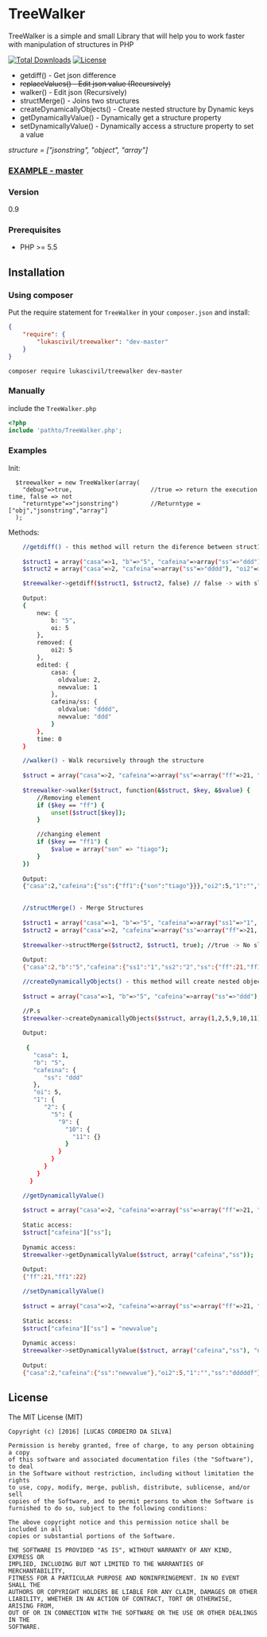 # TreeWalker

TreeWalker is a simple and small Library that will help you to work faster with manipulation of structures in PHP

[![Total Downloads](https://poser.pugx.org/lukascivil/treewalker/downloads)](https://packagist.org/packages/lukascivil/treewalker)
[![License](https://poser.pugx.org/lukascivil/treewalker/license.svg)](https://packagist.org/packages/lukascivil/treewalker)

  - getdiff() - Get json difference
  - ~~replaceValues() - Edit json value (Recursively)~~
  - walker() - Edit json (Recursively)
  - structMerge() - Joins two structures
  - createDynamicallyObjects() - Create nested structure by Dynamic keys
  - getDynamicallyValue() - Dynamically get a structure property
  - setDynamicallyValue() - Dynamically access a structure property to set a value
  
*structure = ["jsonstring", "object", "array"]*

### [EXAMPLE - master](http://treewalker.lukascivil.com.br/)

### Version
0.9

### Prerequisites
* PHP >= 5.5

## Installation

### Using composer

Put the require statement for `TreeWalker` in your `composer.json` and install:

```json
{
    "require": {
        "lukascivil/treewalker": "dev-master"
    }
}
```
```
composer require lukascivil/treewalker dev-master
```

### Manually

include the `TreeWalker.php`

```php
<?php
include 'pathto/TreeWalker.php';
```

### Examples

Init:

      $treewalker = new TreeWalker(array(
        "debug"=>true,                      //true => return the execution time, false => not
        "returntype"=>"jsonstring")         //Returntype = ["obj","jsonstring","array"]
      );

Methods:
```sh
    //getdiff() - this method will return the diference between struct1 and struct2
    
    $struct1 = array("casa"=>1, "b"=>"5", "cafeina"=>array("ss"=>"ddd"), "oi"=>5);
    $struct2 = array("casa"=>2, "cafeina"=>array("ss"=>"dddd"), "oi2"=>5);

    $treewalker->getdiff($struct1, $struct2, false) // false -> with slashs
  
    Output:
    {
        new: {
            b: "5",
            oi: 5
        },
        removed: {
            oi2: 5
        },
        edited: {
            casa: {
              oldvalue: 2,
              newvalue: 1
            },
            cafeina/ss: {
              oldvalue: "dddd",
              newvalue: "ddd"
            }
        },
        time: 0
    }

```
```sh
    //walker() - Walk recursively through the structure
    
    $struct = array("casa"=>2, "cafeina"=>array("ss"=>array("ff"=>21, "ff1"=>22)), "oi2"=>5, "1"=>"", "ss"=>"dddddf");
    
    $treewalker->walker($struct, function(&$struct, $key, &$value) {
        //Removing element
        if ($key == "ff") {
            unset($struct[$key]);
        }

        //changing element
        if ($key == "ff1") {
            $value = array("son" => "tiago");
        }
    })
    
    Output:
    {"casa":2,"cafeina":{"ss":{"ff1":{"son":"tiago"}}},"oi2":5,"1":"","ss":"dddddf","time":"0 miliseconds"}
   
```
```sh
    //structMerge() - Merge Structures
    
    $struct1 = array("casa"=>1, "b"=>"5", "cafeina"=>array("ss1"=>"1", "ss2"=>"2"), "oi"=>5, "1" => "255");
    $struct2 = array("casa"=>2, "cafeina"=>array("ss"=>array("ff"=>21, "ff1"=>22)), "oi2"=>5, "1"=>"", "ss"=>"dddddf");
    
    $treewalker->structMerge($struct2, $struct1, true); //true -> No slashs
    
    Output:
    {"casa":2,"b":"5","cafeina":{"ss1":"1","ss2":"2","ss":{"ff":21,"ff1":22}},"oi":5,"0":"255","oi2":5,"1":"","ss":"dddddf","time":"0 miliseconds"}
```
   
```sh
    //createDynamicallyObjects() - this method will create nested objects with with dynamic keys
    
    $struct = array("casa"=>1, "b"=>"5", "cafeina"=>array("ss"=>"ddd"), "oi"=>5, "1" => "255");

    //P.s
    $treewalker->createDynamicallyObjects($struct, array(1,2,5,9,10,11));
    
    Output:
    
     {
       "casa": 1,
       "b": "5",
       "cafeina": {
          "ss": "ddd"
       },
       "oi": 5,
       "1": {
          "2": {
            "5": {
              "9": {
                "10": {
                  "11": {}
                }
              }
            }
          }
        }
      }
```

```sh
    //getDynamicallyValue() 
    
    $struct = array("casa"=>2, "cafeina"=>array("ss"=>array("ff"=>21, "ff1"=>22)), "oi2"=>5, "1"=>"", "ss"=>"dddddf");
    
    Static access:
    $struct["cafeina"]["ss"];
    
    Dynamic access:
    $treewalker->getDynamicallyValue($struct, array("cafeina","ss"));
    
    Output:
    {"ff":21,"ff1":22}
```

```sh
    //setDynamicallyValue() 
    
    $struct = array("casa"=>2, "cafeina"=>array("ss"=>array("ff"=>21, "ff1"=>22)), "oi2"=>5, "1"=>"", "ss"=>"dddddf");
    
    Static access:
    $struct["cafeina"]["ss"] = "newvalue";
    
    Dynamic access:
    $treewalker->setDynamicallyValue($struct, array("cafeina","ss"), "newvalue");
    
    Output:
    {"casa":2,"cafeina":{"ss":"newvalue"},"oi2":5,"1":"","ss":"dddddf"}
```

License
----
The MIT License (MIT)

    Copyright (c) [2016] [LUCAS CORDEIRO DA SILVA]

    Permission is hereby granted, free of charge, to any person obtaining a copy
    of this software and associated documentation files (the "Software"), to deal
    in the Software without restriction, including without limitation the rights
    to use, copy, modify, merge, publish, distribute, sublicense, and/or sell
    copies of the Software, and to permit persons to whom the Software is
    furnished to do so, subject to the following conditions:

    The above copyright notice and this permission notice shall be included in all
    copies or substantial portions of the Software.

    THE SOFTWARE IS PROVIDED "AS IS", WITHOUT WARRANTY OF ANY KIND, EXPRESS OR
    IMPLIED, INCLUDING BUT NOT LIMITED TO THE WARRANTIES OF MERCHANTABILITY,
    FITNESS FOR A PARTICULAR PURPOSE AND NONINFRINGEMENT. IN NO EVENT SHALL THE
    AUTHORS OR COPYRIGHT HOLDERS BE LIABLE FOR ANY CLAIM, DAMAGES OR OTHER
    LIABILITY, WHETHER IN AN ACTION OF CONTRACT, TORT OR OTHERWISE, ARISING FROM,
    OUT OF OR IN CONNECTION WITH THE SOFTWARE OR THE USE OR OTHER DEALINGS IN THE
    SOFTWARE.
